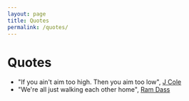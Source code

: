 ```yaml
---
layout: page
title: Quotes
permalink: /quotes/
---
```


# Quotes

- "If you ain't aim too high. Then you aim too low", [J Cole](http://genius.com/J-cole-january-28th-lyrics)
- "We're all just walking each other home", [Ram Dass](https://en.wikipedia.org/wiki/Ram_Dass)